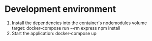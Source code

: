 # Development environment

1. Install the dependencies into the container's nodemodules volume target: docker-compose run --rm express npm install
2. Start the application: docker-compose up